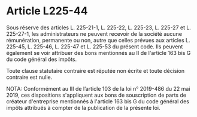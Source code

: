 # Article L225-44

Sous réserve des articles L. 225-21-1, L. 225-22, L. 225-23, L. 225-27 et L. 225-27-1, les administrateurs ne peuvent recevoir de la société aucune rémunération, permanente ou non, autre que celles prévues aux articles L. 225-45, L. 225-46, L. 225-47 et L. 225-53 du présent code. Ils peuvent également se voir attribuer des bons mentionnés au II de l'article 163 bis G du code général des impôts.

Toute clause statutaire contraire est réputée non écrite et toute décision contraire est nulle.

NOTA:
Conformément au III de l’article 103 de la loi n° 2019-486 du 22 mai 2019, ces dispositions s'appliquent aux bons de souscription de parts de créateur d'entreprise mentionnés à l'article 163 bis G du code général des impôts attribués à compter de la publication de la présente loi.
